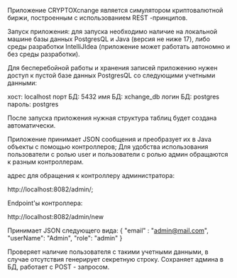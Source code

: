 Приложение CRYPTOXcnange является симулятором криптовалютной биржи, построенным с использованием REST -принципов.

Запуск приложения:
для запуска необходимо наличие на локальной машине базы данных PostgresQL и Java (версия не ниже 17),
либо среды разработки IntelliJIdea (приложение может работать автономно и без среды разработки).

Для бесперебойной работы и хранения записей приложению нужен доступ к пустой базе данных PostgresQL со следующими
учетными данными:

хост: localhost
порт БД: 5432
имя БД: xchange_db
логин БД: postgres
пароль: postgres

После запуска приложения нужная структура таблиц будет создана автоматически.

Приложение принимает JSON сообщения и преобразует их в Java объекты с помощью контроллеров;
Для удобства использования пользователи с ролью user и пользователи с ролью админ обращаются к разным контроллерам.

адрес для обращения к контроллеру администратора: 

http://localhost:8082/admin/;

Endpoint'ы  контроллера:

http://localhost:8082/admin/new

Принимает JSON следующего вида:
{
"email" : "admin@mail.com",
"userName": "Admin",
"role": "admin"
}

Проверяет наличие пользователя с такими учетными данными, в случае отсутствия генерирует секретную строку.
Сохраняет админа в БД, работает с POST - запросом.












